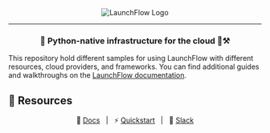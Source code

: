 <div align="center">

<img src="https://storage.googleapis.com/launchflow-public-images/launchflow-logo.png" alt="LaunchFlow Logo">
<hr>

### **🚀 Python-native infrastructure for the cloud 🚀⚒️**

</div>

This repository hold different samples for using LaunchFlow with different resources, cloud providers, and frameworks. You can find additional guides and walkthroughs on the [LaunchFlow documentation](https://docs.launchflow.com/).

## 📑 Resources

<div align="center">

📖 [Docs](https://docs.launchflow.com/) &nbsp; | &nbsp; ⚡ [Quickstart](https://docs.launchflow.com/quickstart) &nbsp; | &nbsp; 👋 [Slack](https://join.slack.com/t/launchflowusers/shared_invite/zt-27wlowsza-Uiu~8hlCGkvPINjmMiaaMQ)

</div>
